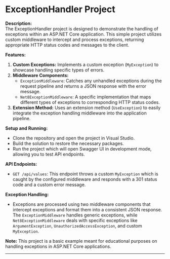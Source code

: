 # ExceptionHandler Project

**Description:**  
The ExceptionHandler project is designed to demonstrate the handling of exceptions within an ASP.NET Core application. This simple project utilizes custom middleware to intercept and process exceptions, returning appropriate HTTP status codes and messages to the client.

**Features:**
1. **Custom Exceptions:** Implements a custom exception (`MyException`) to showcase handling specific types of errors.
2. **Middleware Components:**
   - `ExceptionMiddleware`: Catches any unhandled exceptions during the request pipeline and returns a JSON response with the error message.
   - `Net8ExceptionMiddleware`: A specific implementation that maps different types of exceptions to corresponding HTTP status codes.
3. **Extension Method:** Uses an extension method (`UseException`) to easily integrate the exception handling middleware into the application pipeline.

**Setup and Running:**
- Clone the repository and open the project in Visual Studio.
- Build the solution to restore the necessary packages.
- Run the project which will open Swagger UI in development mode, allowing you to test API endpoints.

**API Endpoints:**
- `GET /api/values`: This endpoint throws a custom `MyException` which is caught by the configured middleware and responds with a 301 status code and a custom error message.

**Exception Handling:**
- Exceptions are processed using two middleware components that intercept exceptions and format them into a consistent JSON response. The `ExceptionMiddleware` handles generic exceptions, while `Net8ExceptionMiddleware` deals with specific exceptions like `ArgumentException`, `UnauthorizedAccessException`, and custom `MyException`.

**Note:** This project is a basic example meant for educational purposes on handling exceptions in ASP.NET Core applications.

---
